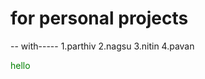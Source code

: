 # for personal projects
-- with-----
1.parthiv
2.nagsu
3.nitin
4.pavan

<p style = "color:green">hello</p>
